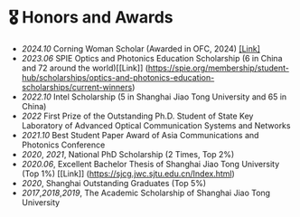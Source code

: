 # 🎖 Honors and Awards
- *2024.10* Corning Woman Scholar (Awarded in OFC, 2024) [[Link]](https://www.optica.org/foundation/opportunities/scholarships/corningwomenscholars/)
- *2023.06* SPIE Optics and Photonics Education Scholarship (6 in China and 72 around the world)[[Link]] (https://spie.org/membership/student-hub/scholarships/optics-and-photonics-education-scholarships/current-winners)
- *2022.10* Intel Scholarship (5 in Shanghai Jiao Tong University and 65 in China)
- *2022* First Prize of the Outstanding Ph.D. Student of State Key Laboratory of Advanced Optical Communication Systems and Networks 
- *2021.10* Best Student Paper Award of Asia Communications and Photonics Conference
- *2020*, *2021*, National PhD Scholarship (2 Times, Top 2%)
- *2020.06*, Excellent Bachelor Thesis of Shanghai Jiao Tong University (Top 1%) [[Link]] (https://sjcg.jwc.sjtu.edu.cn/Index.html)
- *2020*, Shanghai Outstanding Graduates (Top 5%)
- *2017*,*2018*,*2019*, The Academic Scholarship of Shanghai Jiao Tong University

